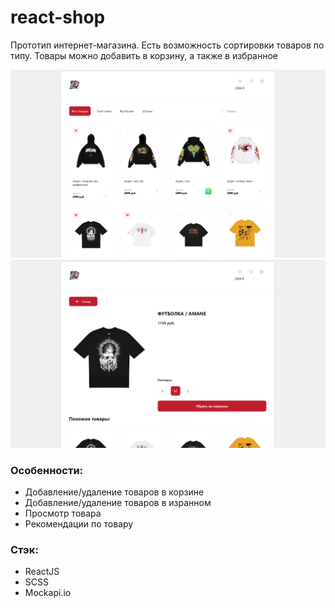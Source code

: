 # react-shop
Прототип интернет-магазина. Есть возможность сортировки товаров по типу. Товары можно добавить в корзину, а также в избранное

![Скриншот](public/screenshots/Screenshot_1.png?raw=true)
![Скриншот](public/screenshots/Screenshot_2.png?raw=true)

### Особенности:
- Добавление/удаление товаров в корзине
- Добавление/удаление товаров в изранном
- Просмотр товара
- Рекомендации по товару

### Стэк:
- ReactJS
- SCSS
- Mockapi.io
